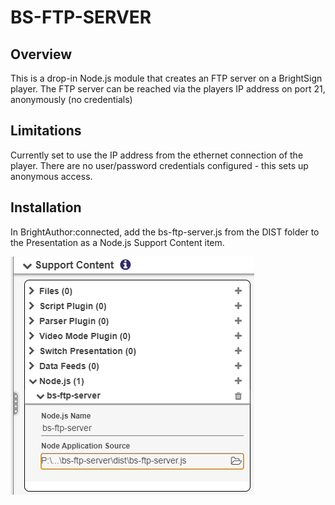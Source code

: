 # BS-FTP-SERVER

## Overview

This is a drop-in Node.js module that creates an FTP server on a BrightSign player. The FTP server can be reached via the players IP address on port 21, anonymously (no credentials)

## Limitations

Currently set to use the IP address from the ethernet connection of the player. There are no user/password credentials configured - this sets up anonymous access.

## Installation

In BrightAuthor:connected, add the bs-ftp-server.js from the DIST folder to the Presentation as a Node.js Support Content item.

![Alt text](image.png)
